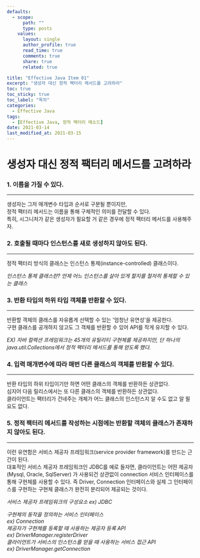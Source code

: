 ```yaml
---
defaults:
  - scope:
      path: ""
      type: posts
    values:
      layout: single
      author_profile: true
      read_time: true
      comments: true
      share: true
      related: true

title: "Effective Java Item 01"
excerpt: "생성자 대신 정적 팩터리 메서드를 고려하라"
toc: true
toc_sticky: true
toc_label: "목차"
categories:
  - Effective Java
tags:
  - [Effective Java, 정적 팩터리 메소드]
date: 2021-03-14
last_modified_at: 2021-03-15
---
```


# 생성자 대신 정적 팩터리 메서드를 고려하라  

### 1. 이름을 가질 수 있다.  
***

생성자는 그저 매개변수 타입과 순서로 구분될 뿐이지만,  
정적 팩터리 메서드는 이름을 통해 구체적인 의미를 전달할 수 있다.  
특히, 시그니처가 같은 생성자가 필요할 거 같은 경우에 정적 팩터리 메서드를 사용해주자.

### 2. 호출될 때마다 인스턴스를 새로 생성하지 않아도 된다.
***
정적 팩터리 방식의 클래스는 인스턴스 통제(instance-controlled) 클래스이다.

*인스턴스 통제 클래스란?*
*언제 어느 인스턴스를 살아 있게 할지를 철저히 통제할 수 있는 클래스*  

### 3. 반환 타입의 하위 타입 객체를 반환할 수 있다.
***
반환할 객체의 클래스를 자유롭게 선택할 수 있는 '엄청난 유연성'을 제공한다.  
구현 클래스를 공개하지 않고도 그 객체를 반환할 수 있어 API를 작게 유지할 수 있다.  

*EX) 자바 컬렉션 프레임워크는 45개의 유틸리티 구현체를 제공하지만, 단 하나의  
java.util.Collections에서 정적 팩터리 메서드를 통해 얻도록 했다.*  

### 4. 입력 매개변수에 따라 매번 다른 클래스의 객체를 반환할 수 있다.  
***
반환 타입의 하위 타입이기만 하면 어떤 클래스의 객체를 반환하든 상관없다.  
심지어 다음 릴리스에서는 또 다른 클래스의 객체를 반환하든 상관없다.  
클라이언트는 팩터리가 건네주는 개체가 어느 클래스의 인스턴스지 알 수도 없고 알 필요도 없다.

### 5. 정적 팩터리 메서드를 작성하는 시점에는 반환할 객체의 클래스가 존재하지 않아도 된다.
***
이런 유연함은 서비스 제공자 프레임워크(service provider framework)를 만드는 근간이 된다.  
대표적인 서비스 제공자 프레임워크인 JDBC를 예로 들자면, 클라이언트는 어떤 제공자(Mysql, Oracle, SqlServer)
가 사용되건 상관없이 connection 서비스 인터페이스를 통해 구현체를 사용할 수 있다. 즉 Driver, Connection
인터페이스와 실제 그 인터페이스를 구현하는 구현체 클래스가 완전히 분리되어 제공되는 것이다.  

*서비스 제공자 프레임워크의 구성요소 ex) JDBC*  

*구현체의 동작을 정의하는 서비스 인터페이스  
ex) Connection*  
*제공자가 구현체를 등록할 때 사용하는 제공자 등록 API   
ex) DriverManager.registerDriver*  
*클라이언트가 서비스의 인스턴스를 얻을 때 사용하는 서비스 접근 API  
ex) DriverManager.getConnection*
